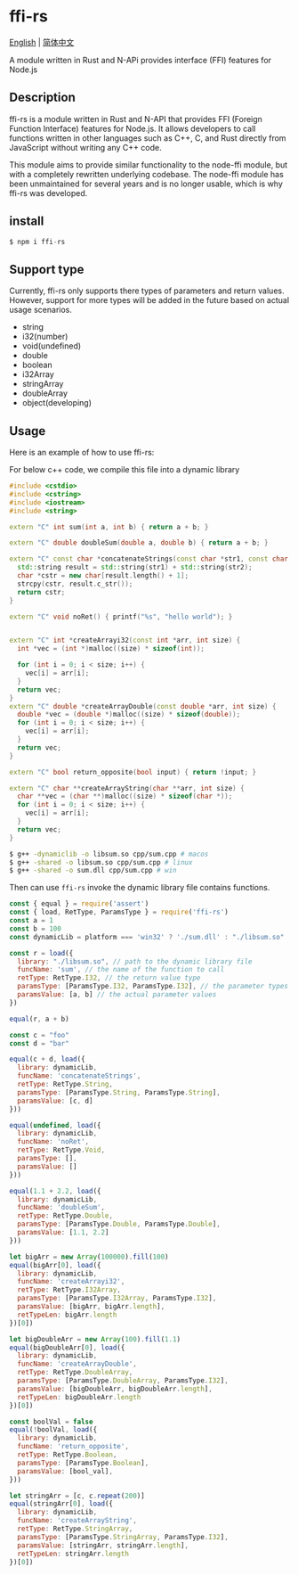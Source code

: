 # ffi-rs

<div>
<a href="https://github.com/zhangyuang/node-ffi-rs/blob/master/README.md">English</a> | <a href="https://github.com/zhangyuang/node-ffi-rs/blob/master/README_Zh.md">简体中文</a>
</div>

A module written in Rust and N-APi provides interface (FFI) features for Node.js


## Description

ffi-rs is a module written in Rust and N-API that provides FFI (Foreign Function Interface) features for Node.js. It allows developers to call functions written in other languages such as C++, C, and Rust directly from JavaScript without writing any C++ code.

This module aims to provide similar functionality to the node-ffi module, but with a completely rewritten underlying codebase. The node-ffi module has been unmaintained for several years and is no longer usable, which is why ffi-rs was developed.

## install

```js
$ npm i ffi-rs
```

## Support type

Currently, ffi-rs only supports there types of parameters and return values. However, support for more types will be added in the future based on actual usage scenarios.

- string
- i32(number)
- void(undefined)
- double
- boolean
- i32Array
- stringArray
- doubleArray
- object(developing)

## Usage

Here is an example of how to use ffi-rs:

For below c++ code, we compile this file into a dynamic library

```cpp
#include <cstdio>
#include <cstring>
#include <iostream>
#include <string>

extern "C" int sum(int a, int b) { return a + b; }

extern "C" double doubleSum(double a, double b) { return a + b; }

extern "C" const char *concatenateStrings(const char *str1, const char *str2) {
  std::string result = std::string(str1) + std::string(str2);
  char *cstr = new char[result.length() + 1];
  strcpy(cstr, result.c_str());
  return cstr;
}

extern "C" void noRet() { printf("%s", "hello world"); }


extern "C" int *createArrayi32(const int *arr, int size) {
  int *vec = (int *)malloc((size) * sizeof(int));

  for (int i = 0; i < size; i++) {
    vec[i] = arr[i];
  }
  return vec;
}
extern "C" double *createArrayDouble(const double *arr, int size) {
  double *vec = (double *)malloc((size) * sizeof(double));
  for (int i = 0; i < size; i++) {
    vec[i] = arr[i];
  }
  return vec;
}

extern "C" bool return_opposite(bool input) { return !input; }

extern "C" char **createArrayString(char **arr, int size) {
  char **vec = (char **)malloc((size) * sizeof(char *));
  for (int i = 0; i < size; i++) {
    vec[i] = arr[i];
  }
  return vec;
}

```

```bash
$ g++ -dynamiclib -o libsum.so cpp/sum.cpp # macos
$ g++ -shared -o libsum.so cpp/sum.cpp # linux
$ g++ -shared -o sum.dll cpp/sum.cpp # win
```

Then can use `ffi-rs` invoke the dynamic library file contains functions.

```js
const { equal } = require('assert')
const { load, RetType, ParamsType } = require('ffi-rs')
const a = 1
const b = 100
const dynamicLib = platform === 'win32' ? './sum.dll' : "./libsum.so"

const r = load({
  library: "./libsum.so", // path to the dynamic library file
  funcName: 'sum', // the name of the function to call
  retType: RetType.I32, // the return value type
  paramsType: [ParamsType.I32, ParamsType.I32], // the parameter types
  paramsValue: [a, b] // the actual parameter values
})

equal(r, a + b)

const c = "foo"
const d = "bar"

equal(c + d, load({
  library: dynamicLib,
  funcName: 'concatenateStrings',
  retType: RetType.String,
  paramsType: [ParamsType.String, ParamsType.String],
  paramsValue: [c, d]
}))

equal(undefined, load({
  library: dynamicLib,
  funcName: 'noRet',
  retType: RetType.Void,
  paramsType: [],
  paramsValue: []
}))

equal(1.1 + 2.2, load({
  library: dynamicLib,
  funcName: 'doubleSum',
  retType: RetType.Double,
  paramsType: [ParamsType.Double, ParamsType.Double],
  paramsValue: [1.1, 2.2]
}))

let bigArr = new Array(100000).fill(100)
equal(bigArr[0], load({
  library: dynamicLib,
  funcName: 'createArrayi32',
  retType: RetType.I32Array,
  paramsType: [ParamsType.I32Array, ParamsType.I32],
  paramsValue: [bigArr, bigArr.length],
  retTypeLen: bigArr.length
})[0])

let bigDoubleArr = new Array(100).fill(1.1)
equal(bigDoubleArr[0], load({
  library: dynamicLib,
  funcName: 'createArrayDouble',
  retType: RetType.DoubleArray,
  paramsType: [ParamsType.DoubleArray, ParamsType.I32],
  paramsValue: [bigDoubleArr, bigDoubleArr.length],
  retTypeLen: bigDoubleArr.length
})[0])

const boolVal = false
equal(!boolVal, load({
  library: dynamicLib,
  funcName: 'return_opposite',
  retType: RetType.Boolean,
  paramsType: [ParamsType.Boolean],
  paramsValue: [bool_val],
}))

let stringArr = [c, c.repeat(200)]
equal(stringArr[0], load({
  library: dynamicLib,
  funcName: 'createArrayString',
  retType: RetType.StringArray,
  paramsType: [ParamsType.StringArray, ParamsType.I32],
  paramsValue: [stringArr, stringArr.length],
  retTypeLen: stringArr.length
})[0])
```
